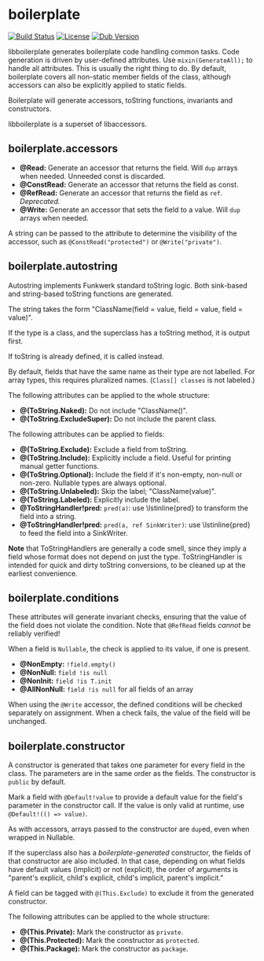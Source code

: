 # boilerplate

[![Build Status](https://travis-ci.org/funkwerk/boilerplate.svg?branch=master)](https://travis-ci.org/funkwerk/boilerplate)
[![License](https://img.shields.io/badge/license-BSL_1.0-blue.svg)](https://raw.githubusercontent.com/funkwerk/boilerplate/master/LICENSE)
[![Dub Version](https://img.shields.io/dub/v/boilerplate.svg)](https://code.dlang.org/packages/boilerplate)

libboilerplate generates boilerplate code handling common tasks. Code generation is driven by user-defined attributes.
Use `mixin(GenerateAll);` to handle all attributes. This is usually the right thing to do.
By default, boilerplate covers all non-static member fields of the class, although accessors can also be
explicitly applied to static fields.

Boilerplate will generate accessors, toString functions, invariants and constructors.

libboilerplate is a superset of libaccessors.

## boilerplate.accessors

- **@Read:** Generate an accessor that returns the field. Will `dup` arrays when needed. Unneeded const is discarded.
- **@ConstRead:** Generate an accessor that returns the field as const.
- **@RefRead:** Generate an accessor that returns the field as `ref`. *Deprecated.*
- **@Write:** Generate an accessor that sets the field to a value. Will `dup` arrays when needed.

A string can be passed to the attribute to determine the visibility of the accessor, such as
`@ConstRead("protected")` or `@Write("private")`.

## boilerplate.autostring

Autostring implements Funkwerk standard toString logic.
Both sink-based and string-based toString functions are generated.

The string takes the form "ClassName(field = value, field = value, field = value)".

If the type is a class, and the superclass has a toString method, it is output first.

If toString is already defined, it is called instead.

By default, fields that have the same name as their type are not labelled.
For array types, this requires pluralized names. (`Class[] classes` is not labeled.)

The following attributes can be applied to the whole structure:

- **@(ToString.Naked):** Do not include "ClassName()".
- **@(ToString.ExcludeSuper):** Do not include the parent class.

The following attributes can be applied to fields:

- **@(ToString.Exclude):** Exclude a field from toString.
- **@(ToString.Include):** Explicitly include a field. Useful for printing manual getter functions.
- **@(ToString.Optional):** Include the field if it's non-empty, non-null or non-zero. Nullable types are always optional.
- **@(ToString.Unlabeled):** Skip the label; "ClassName(value)".
- **@(ToString.Labeled):** Explicitly include the label.
- **@ToStringHandler!pred:** `pred(a)`: use \lstinline{pred} to transform the field into a string.
- **@ToStringHandler!pred:** `pred(a, ref SinkWriter)`: use \lstinline{pred} to feed the field into a SinkWriter.

**Note** that ToStringHandlers are generally a code smell, since they imply a field whose format does not
depend on just the type. ToStringHandler is intended for quick and dirty toString conversions, to be cleaned up at the
earliest convenience.

## boilerplate.conditions

These attributes will generate invariant checks, ensuring that the value of the field does not
violate the condition. Note that `@RefRead` fields *cannot* be reliably verified!

When a field is `Nullable`, the check is applied to its value, if one is present.

- **@NonEmpty:** `!field.empty()`
- **@NonNull:** `field !is null`
- **@NonInit:** `field !is T.init`
- **@AllNonNull:** `field !is null` for all fields of an array

When using the `@Write` accessor, the defined conditions will be checked separately on assignment.
When a check fails, the value of the field will be unchanged.

## boilerplate.constructor

A constructor is generated that takes one parameter for every field in the class. The parameters are in the same order
as the fields. The constructor is `public` by default.

Mark a field with `@Default!value` to provide a default value
for the field's parameter in the constructor call. If the value is only valid at runtime, use
`@Default!(() => value)`.

As with accessors, arrays passed to the constructor are `dup`ed, even when wrapped in Nullable.

If the superclass also has a *boilerplate-generated* constructor, the fields of that constructor are
also included. In that case, depending on what fields have default values (implicit) or not (explicit),
the order of arguments is "parent's explicit, child's explicit, child's implicit, parent's implicit."

A field can be tagged with `@(This.Exclude)` to exclude it from the generated constructor.

The following attributes can be applied to the whole structure:

- **@(This.Private):** Mark the constructor as `private`.
- **@(This.Protected):** Mark the constructor as `protected`.
- **@(This.Package):** Mark the constructor as `package`.
